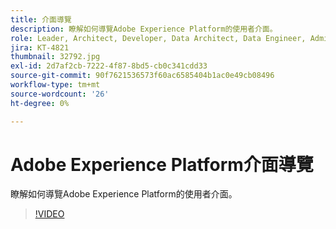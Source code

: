 ```yaml
---
title: 介面導覽
description: 瞭解如何導覽Adobe Experience Platform的使用者介面。
role: Leader, Architect, Developer, Data Architect, Data Engineer, Admin, User
jira: KT-4821
thumbnail: 32792.jpg
exl-id: 2d7af2cb-7222-4f87-8bd5-cb0c341cdd33
source-git-commit: 90f7621536573f60ac6585404b1ac0e49cb08496
workflow-type: tm+mt
source-wordcount: '26'
ht-degree: 0%

---
```


# Adobe Experience Platform介面導覽

瞭解如何導覽Adobe Experience Platform的使用者介面。

>[!VIDEO](https://video.tv.adobe.com/v/32792?quality=12&learn=on)

